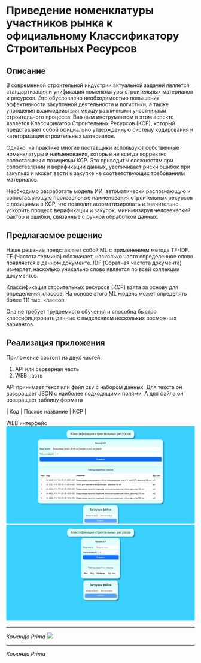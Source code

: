 # Приведение номенклатуры участников рынка к официальному Классификатору Строительных Ресурсов

## Описание

В современной строительной индустрии актуальной задачей является стандартизация и унификация номенклатуры строительных материалов и ресурсов. Это обусловлено необходимостью повышения эффективности закупочной деятельности и логистики, а также упрощения взаимодействия между различными участниками строительного процесса. Важным инструментом в этом аспекте является Классификатор Строительных Ресурсов (КСР), который представляет собой официально утвержденную систему кодирования и категоризации строительных материалов.

Однако, на практике многие поставщики используют собственные номенклатуры и наименования, которые не всегда корректно сопоставимы с позициями КСР. Это приводит к сложностям при сопоставлении и верификации данных, увеличивает риски ошибок при закупках и может вести к закупке не соответствующих требованиям материалов.

Необходимо разработать модель ИИ, автоматически распознающую и сопоставляющую произвольные наименования строительных ресурсов с позициями в КСР, что позволит автоматизировать и значительно ускорить процесс верификации и закупок, минимизируя человеческий фактор и ошибки, связанные с ручной обработкой данных.

## Предлагаемое решение

Наше решение представляет собой ML с применением метода TF-IDF. TF (Частота термина) обозначает, насколько часто определенное слово появляется в данном документе. IDF (Обратная частота документа) измеряет, насколько уникально слово является по всей коллекции документов.

Классификация строительных ресурсов (КСР) взята за основу для определения классов. На основе этого ML модель может определять более 111 тыс. классов.

Она не требует трудоемкого обучения и способна быстро классифицировать данные с выделением нескольких восможных вариантов.

## Реализация приложения

Приложение состоит из двух частей:
1. API или серверная часть
2. WEB часть

API принимает текст или файл csv с набором данных. Для текста он возвращает JSON с наиболее подходящими полями. А для файла он возвращает таблицу формата

| Код | Плохое название | КСР |

WEB интерфейс
![](img/image1.png)
![](img/image2.png)

---

*Команда Prima*
![](!img/image2.png)

---

*Команда Prima*
